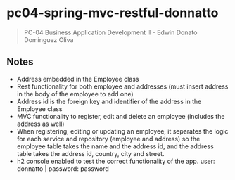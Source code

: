 # pc04-spring-mvc-restful-donnatto
>PC-04 Business Application Development II - Edwin Donato Dominguez Oliva


## Notes

- Address embedded in the Employee class
- Rest functionality for both employee and addresses (must insert address in the body of the employee to add one)
- Address id is the foreign key and identifier of the address in the Employee class
- MVC functionality to register, edit and delete an employee (includes the address as well)
- When registering, editing or updating an employee, it separates the logic for each service and repository (employee and address) so the employee table takes the name and the address id, and the address table takes the address id, country, city and street.
- h2 console enabled to test the correct functionality of the app. user: donnatto | password: password
